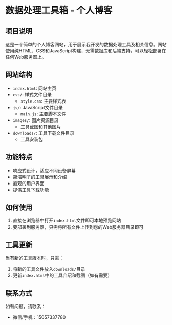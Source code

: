 # 数据处理工具箱 - 个人博客

## 项目说明

这是一个简单的个人博客网站，用于展示我开发的数据处理工具及相关信息。网站使用纯HTML、CSS和JavaScript构建，无需数据库和后端支持，可以轻松部署在任何Web服务器上。

## 网站结构

- `index.html`: 网站主页
- `css/`: 样式文件目录
  - `style.css`: 主要样式表
- `js/`: JavaScript文件目录
  - `main.js`: 主要脚本文件
- `images/`: 图片资源目录
  - 工具截图和其他图片
- `downloads/`: 工具下载文件目录
  - 工具安装包

## 功能特点

- 响应式设计，适应不同设备屏幕
- 简洁明了的工具展示和介绍
- 直观的用户界面
- 提供工具下载功能

## 如何使用

1. 直接在浏览器中打开`index.html`文件即可本地预览网站
2. 要部署到服务器，只需将所有文件上传到您的Web服务器目录即可

## 工具更新

当有新的工具版本时，只需：
1. 将新的工具文件放入`downloads/`目录
2. 更新`index.html`中的工具介绍和截图（如有需要）

## 联系方式

如有问题，请联系：
- 微信/手机：15057337780 